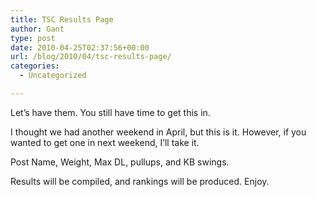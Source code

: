 ```yaml
---
title: TSC Results Page
author: Gant
type: post
date: 2010-04-25T02:37:56+00:00
url: /blog/2010/04/tsc-results-page/
categories:
  - Uncategorized

---
```

Let&#8217;s have them. You still have time to get this in.
  

  
I thought we had another weekend in April, but this is it. However, if you wanted to get one in next weekend, I&#8217;ll take it.
  

  
Post Name, Weight, Max DL, pullups, and KB swings.
  

  
Results will be compiled, and rankings will be produced. Enjoy.